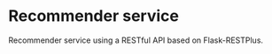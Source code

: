 Recommender service
=============

Recommender service using a RESTful API based on Flask-RESTPlus.

